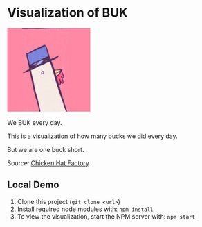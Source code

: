 # Visualization of BUK

![](public/buk.jpg)

We BUK every day.

This is a visualization of how many bucks we did every day.

But we are one buck short.

Source: [Chicken Hat Factory](http://nellucnhoj.com/post/134265246939/buck-tumblr-twitter-facebook-buy-my-books)

## Local Demo

1. Clone this project (```git clone <url>```)
2. Install required node modules with: ```npm install```
3. To view the visualization, start the NPM server with: ```npm start```
